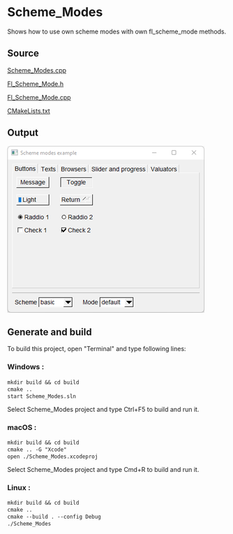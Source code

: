 # Scheme_Modes

Shows how to use own scheme modes with own fl_scheme_mode methods.

## Source

[Scheme_Modes.cpp](Scheme_Modes.cpp)

[Fl_Scheme_Mode.h](Fl_Scheme_Mode.h)

[Fl_Scheme_Mode.cpp](Fl_Scheme_Mode.cpp)

[CMakeLists.txt](CMakeLists.txt)

## Output

![output](../../../docs/Pictures/Examples/Scheme_Modes.png)

## Generate and build

To build this project, open "Terminal" and type following lines:

### Windows :

``` shell
mkdir build && cd build
cmake .. 
start Scheme_Modes.sln
```

Select Scheme_Modes project and type Ctrl+F5 to build and run it.

### macOS :

``` shell
mkdir build && cd build
cmake .. -G "Xcode"
open ./Scheme_Modes.xcodeproj
```

Select Scheme_Modes project and type Cmd+R to build and run it.

### Linux :

``` shell
mkdir build && cd build
cmake .. 
cmake --build . --config Debug
./Scheme_Modes
```
